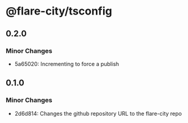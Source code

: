 # @flare-city/tsconfig

## 0.2.0

### Minor Changes

- 5a65020: Incrementing to force a publish

## 0.1.0

### Minor Changes

- 2d6d814: Changes the github repository URL to the flare-city repo
